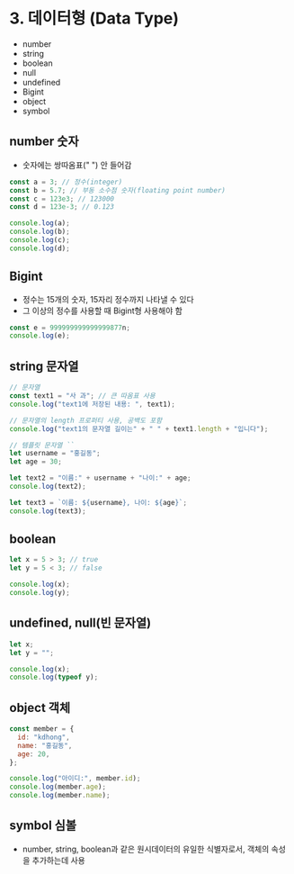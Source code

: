 # 3. 데이터형 (Data Type)

- number
- string
- boolean
- null
- undefined
- Bigint
- object
- symbol

## number 숫자

- 숫자에는 쌍따옴표(" ") 안 들어감

```js
const a = 3; // 정수(integer)
const b = 5.7; // 부동 소수점 숫자(floating point number)
const c = 123e3; // 123000
const d = 123e-3; // 0.123

console.log(a);
console.log(b);
console.log(c);
console.log(d);
```

## Bigint

- 정수는 15개의 숫자, 15자리 정수까지 나타낼 수 있다
- 그 이상의 정수를 사용할 때 Bigint형 사용해야 함

```js
const e = 999999999999999877n;
console.log(e);
```

## string 문자열

```js
// 문자열
const text1 = "사 과"; // 큰 따옴표 사용
console.log("text1에 저장된 내용: ", text1);

// 문자열의 length 프로퍼티 사용, 공백도 포함
console.log("text1의 문자열 길이는" + " " + text1.length + "입니다");

// 템플릿 문자열 ``
let username = "홍길동";
let age = 30;

let text2 = "이름:" + username + "나이:" + age;
console.log(text2);

let text3 = `이름: ${username}, 나이: ${age}`;
console.log(text3);
```

## boolean

```js
let x = 5 > 3; // true
let y = 5 < 3; // false

console.log(x);
console.log(y);
```

## undefined, null(빈 문자열)

```js
let x;
let y = "";

console.log(x);
console.log(typeof y);
```

## object 객체

```js
const member = {
  id: "kdhong",
  name: "홍길동",
  age: 20,
};

console.log("아이디:", member.id);
console.log(member.age);
console.log(member.name);
```

## symbol 심볼

- number, string, boolean과 같은 원시데이터의
  유일한 식별자로서, 객체의 속성을 추가하는데 사용
